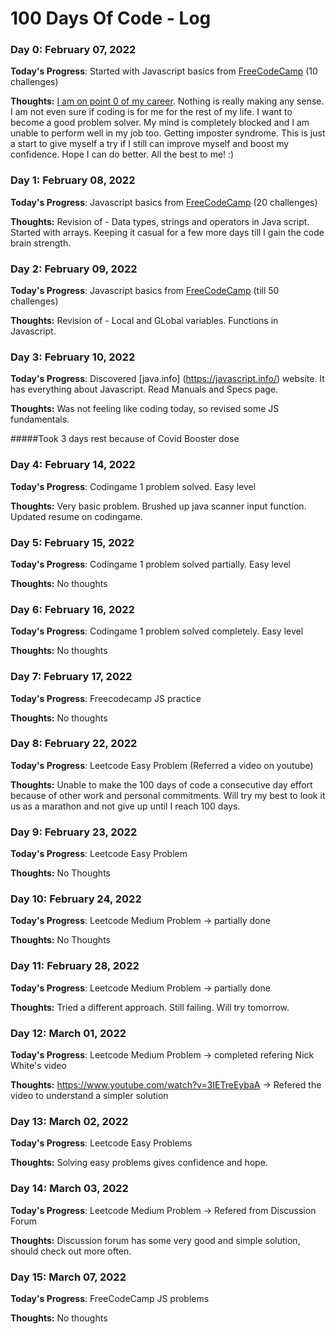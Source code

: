 # 100 Days Of Code - Log

### Day 0: February 07, 2022

**Today's Progress**: Started with Javascript basics from [FreeCodeCamp](https://www.freecodecamp.org/) (10 challenges)

**Thoughts:** <ins>I am on point 0 of my career</ins>. Nothing is really making any sense. I am not even sure if coding is for me for the rest of my life. I want to become a good problem solver. My mind is completely blocked and I am unable to perform well in my job too. Getting imposter syndrome. This is just a start to give myself a try if I still can improve myself and boost my confidence. Hope I can do better. All the best to me! :)

### Day 1: February 08, 2022

**Today's Progress**: Javascript basics from [FreeCodeCamp](https://www.freecodecamp.org/) (20 challenges)

**Thoughts:** Revision of - Data types, strings and operators in Java script. Started with arrays. Keeping it casual for a few more days till I gain the code brain strength.

### Day 2: February 09, 2022

**Today's Progress**: Javascript basics from [FreeCodeCamp](https://www.freecodecamp.org/) (till 50 challenges)

**Thoughts:** Revision of - Local and GLobal variables. Functions in Javascript.

### Day 3: February 10, 2022

**Today's Progress**: Discovered [java.info] (https://javascript.info/) website. It has everything about Javascript. Read Manuals and Specs page.

**Thoughts:** Was not feeling like coding today, so revised some JS fundamentals.

#####Took 3 days rest because of Covid Booster dose

### Day 4: February 14, 2022

**Today's Progress**: Codingame 1 problem solved. Easy level

**Thoughts:** Very basic problem. Brushed up java scanner input function. Updated resume on codingame.

### Day 5: February 15, 2022

**Today's Progress**: Codingame 1 problem solved partially. Easy level

**Thoughts:** No thoughts

### Day 6: February 16, 2022

**Today's Progress**: Codingame 1 problem solved completely. Easy level

**Thoughts:** No thoughts

### Day 7: February 17, 2022

**Today's Progress**: Freecodecamp JS practice

**Thoughts:** No thoughts

### Day 8: February 22, 2022

**Today's Progress**: Leetcode Easy Problem (Referred a video on youtube)

**Thoughts:** Unable to make the 100 days of code a consecutive day effort because of other work and personal commitments. Will try my best to look it us as a marathon and not give up until I reach 100 days. 

### Day 9: February 23, 2022

**Today's Progress**: Leetcode Easy Problem

**Thoughts:** No Thoughts 

### Day 10: February 24, 2022

**Today's Progress**: Leetcode Medium Problem -> partially done

**Thoughts:** No Thoughts 

### Day 11: February 28, 2022

**Today's Progress**: Leetcode Medium Problem -> partially done

**Thoughts:** Tried a different approach. Still failing. Will try tomorrow.

### Day 12: March 01, 2022

**Today's Progress**: Leetcode Medium Problem -> completed refering Nick White's video

**Thoughts:** https://www.youtube.com/watch?v=3IETreEybaA -> Refered the video to understand a simpler solution

### Day 13: March 02, 2022

**Today's Progress**: Leetcode Easy Problems

**Thoughts:** Solving easy problems gives confidence and hope.

### Day 14: March 03, 2022

**Today's Progress**: Leetcode Medium Problem -> Refered from Discussion Forum

**Thoughts:** Discussion forum has some very good and simple solution, should check out more often.

### Day 15: March 07, 2022

**Today's Progress**: FreeCodeCamp JS problems

**Thoughts:** No thoughts
